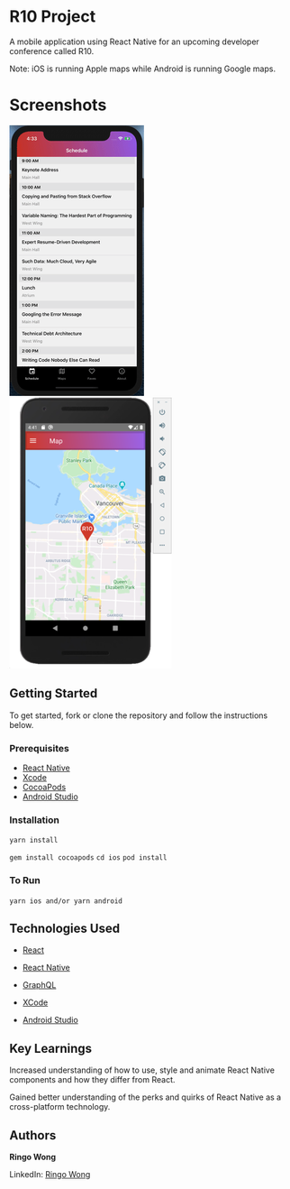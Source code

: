 # R10 Project

A mobile application using React Native for an upcoming developer conference called R10.

Note: iOS is running Apple maps while Android is running Google maps.

# Screenshots

![R10 gif](js/assets/Screenshots/r10.gif)
![androidMap](js/assets/Screenshots/android.png)

## Getting Started

To get started, fork or clone the repository and follow the instructions below.

### Prerequisites

- [React Native](https://facebook.github.io/react-native/)
- [Xcode](https://developer.apple.com/xcode/)
- [CocoaPods](https://cocoapods.org/)
- [Android Studio](https://developer.android.com/studio/)

### Installation

`yarn install`

`gem install cocoapods`
`cd ios`
`pod install`

### To Run

`yarn ios and/or yarn android`

## Technologies Used

- [React](https://reactjs.org/docs/hello-world.html)

- [React Native](https://facebook.github.io/react-native/)

- [GraphQL](https://graphql.org/)

- [XCode](https://developer.apple.com/xcode/)
- [Android Studio](https://developer.android.com/studio)

## Key Learnings

Increased understanding of how to use, style and animate React Native components and how they differ from React.

Gained better understanding of the perks and quirks of React Native as a cross-platform technology.

## Authors

**Ringo Wong**

LinkedIn: [Ringo Wong](https://www.linkedin.com/in/ringo-wong)
